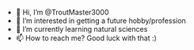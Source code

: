 - 👋 Hi, I’m @TroutMaster3000
- 👀 I’m interested in getting a future hobby/profession
- 🌱 I’m currently learning natural sciences
- 📫 How to reach me? Good luck with that :) 

<!---
TroutMaster3000/TroutMaster3000 is a ✨ special ✨ repository because its `README.md` (this file) appears on your GitHub profile.
You can click the Preview link to take a look at your changes.
--->
